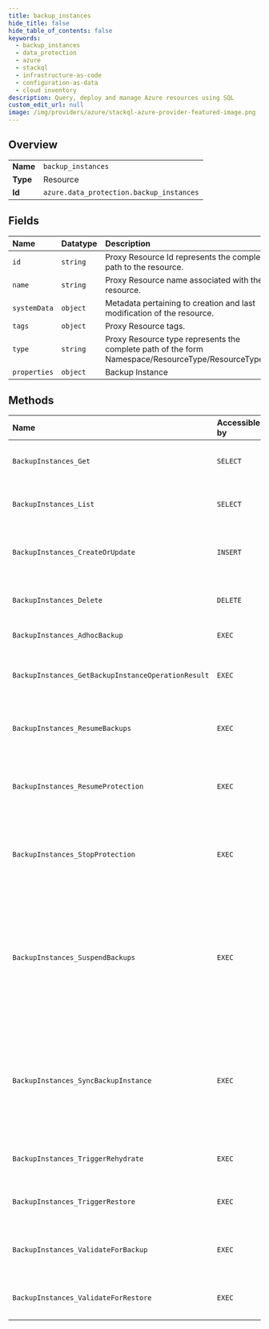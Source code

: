```yaml
---
title: backup_instances
hide_title: false
hide_table_of_contents: false
keywords:
  - backup_instances
  - data_protection
  - azure    
  - stackql
  - infrastructure-as-code
  - configuration-as-data
  - cloud inventory
description: Query, deploy and manage Azure resources using SQL
custom_edit_url: null
image: /img/providers/azure/stackql-azure-provider-featured-image.png
---
```

  
    

## Overview
<table><tbody>
<tr><td><b>Name</b></td><td><code>backup_instances</code></td></tr>
<tr><td><b>Type</b></td><td>Resource</td></tr>
<tr><td><b>Id</b></td><td><code>azure.data_protection.backup_instances</code></td></tr>
</tbody></table>

## Fields
| Name | Datatype | Description |
|:-----|:---------|:------------|
| `id` | `string` | Proxy Resource Id represents the complete path to the resource. |
| `name` | `string` | Proxy Resource name associated with the resource. |
| `systemData` | `object` | Metadata pertaining to creation and last modification of the resource. |
| `tags` | `object` | Proxy Resource tags. |
| `type` | `string` | Proxy Resource type represents the complete path of the form Namespace/ResourceType/ResourceType/... |
| `properties` | `object` | Backup Instance |
## Methods
| Name | Accessible by | Required Params | Description |
|:-----|:--------------|:----------------|:------------|
| `BackupInstances_Get` | `SELECT` | `api-version, backupInstanceName, resourceGroupName, subscriptionId, vaultName` | Gets a backup instance with name in a backup vault |
| `BackupInstances_List` | `SELECT` | `api-version, resourceGroupName, subscriptionId, vaultName` | Gets a backup instances belonging to a backup vault |
| `BackupInstances_CreateOrUpdate` | `INSERT` | `api-version, backupInstanceName, resourceGroupName, subscriptionId, vaultName` | Create or update a backup instance in a backup vault |
| `BackupInstances_Delete` | `DELETE` | `api-version, backupInstanceName, resourceGroupName, subscriptionId, vaultName` | Delete a backup instance in a backup vault |
| `BackupInstances_AdhocBackup` | `EXEC` | `api-version, backupInstanceName, resourceGroupName, subscriptionId, vaultName, data__backupRuleOptions` | Trigger adhoc backup  |
| `BackupInstances_GetBackupInstanceOperationResult` | `EXEC` | `api-version, backupInstanceName, operationId, resourceGroupName, subscriptionId, vaultName` | Get result of backup instance creation operation |
| `BackupInstances_ResumeBackups` | `EXEC` | `api-version, backupInstanceName, resourceGroupName, subscriptionId, vaultName` | This operation will resume backups for backup instance |
| `BackupInstances_ResumeProtection` | `EXEC` | `api-version, backupInstanceName, resourceGroupName, subscriptionId, vaultName` | This operation will resume protection for a stopped backup instance |
| `BackupInstances_StopProtection` | `EXEC` | `api-version, backupInstanceName, resourceGroupName, subscriptionId, vaultName` | This operation will stop protection of a backup instance and data will be held forever |
| `BackupInstances_SuspendBackups` | `EXEC` | `api-version, backupInstanceName, resourceGroupName, subscriptionId, vaultName` | This operation will stop backup for a backup instance and retains the backup data as per the policy (except latest Recovery point, which will be retained forever) |
| `BackupInstances_SyncBackupInstance` | `EXEC` | `api-version, backupInstanceName, resourceGroupName, subscriptionId, vaultName` | Sync backup instance again in case of failure<br />This action will retry last failed operation and will bring backup instance to valid state |
| `BackupInstances_TriggerRehydrate` | `EXEC` | `api-version, backupInstanceName, resourceGroupName, subscriptionId, vaultName, data__recoveryPointId, data__rehydrationRetentionDuration` | rehydrate recovery point for restore for a BackupInstance |
| `BackupInstances_TriggerRestore` | `EXEC` | `api-version, backupInstanceName, resourceGroupName, subscriptionId, vaultName, data__objectType, data__restoreTargetInfo, data__sourceDataStoreType` | Triggers restore for a BackupInstance |
| `BackupInstances_ValidateForBackup` | `EXEC` | `api-version, resourceGroupName, subscriptionId, vaultName, data__backupInstance` | Validate whether adhoc backup will be successful or not |
| `BackupInstances_ValidateForRestore` | `EXEC` | `api-version, backupInstanceName, resourceGroupName, subscriptionId, vaultName, data__restoreRequestObject` | Validates if Restore can be triggered for a DataSource |
